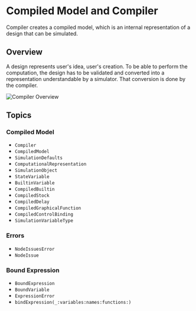 # Compiled Model and Compiler

Compiler creates a compiled model, which is an internal representation of
a design that can be simulated.

## Overview

A design represents user's idea, user's creation. To be able to perform the
computation, the design has to be validated and converted into a
representation understandable by a simulator. That conversion is done by
the compiler.

![Compiler Overview](compiler-overview)


## Topics

### Compiled Model

- ``Compiler``
- ``CompiledModel``
- ``SimulationDefaults``
- ``ComputationalRepresentation``
- ``SimulationObject``
- ``StateVariable``
- ``BuiltinVariable``
- ``CompiledBuiltin``
- ``CompiledStock``
- ``CompiledDelay``
- ``CompiledGraphicalFunction``
- ``CompiledControlBinding``
- ``SimulationVariableType``

### Errors

- ``NodeIssuesError``
- ``NodeIssue``

### Bound Expression

- ``BoundExpression``
- ``BoundVariable``
- ``ExpressionError``
- ``bindExpression(_:variables:names:functions:)``
